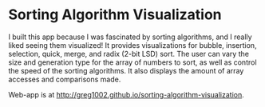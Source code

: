 # Sorting Algorithm Visualization

I built this app because I was fascinated by sorting algorithms, and I really liked seeing them visualized! It provides visualizations for bubble, insertion, selection, quick, merge, and radix (2-bit LSD) sort. The user can vary the size and generation type for the array of numbers to sort, as well as control the speed of the sorting algorithms. It also displays the amount of array accesses and comparisons made.

Web-app is at http://greg1002.github.io/sorting-algorithm-visualization.
